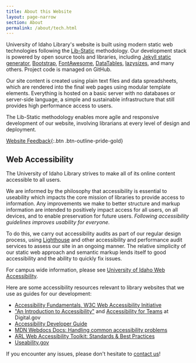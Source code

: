 ```yaml
---
title: About this Website
layout: page-narrow
section: About
permalink: /about/tech.html
---
```


University of Idaho Library's website is built using modern static web technologies following the [Lib-Static](https://lib-static.github.io/) methodology. 
Our development stack is powered by open source tools and libraries, including [Jekyll static generator](https://jekyllrb.com/), [Bootstrap](https://getbootstrap.com/), [FontAwesome](https://fontawesome.com/), [DataTables](https://datatables.net/), [lazysizes](https://github.com/aFarkas/lazysizes), and many others.
Project code is managed on GitHub.

Our site content is created using plain text files and data spreadsheets, which are rendered into the final web pages using modular template elements.
Everything is hosted on a basic server with no databases or server-side language, a simple and sustainable infrastructure that still provides high performance access to users.

The Lib-Static methodology enables more agile and responsive development of our website, involving librarians at every level of design and deployment.

[Website Feedback](https://uidaho.co1.qualtrics.com/jfe/form/SV_eqZdsQyel8sKBAG?source_link=https://www.lib.uidaho.edu/about/tech.html){:.btn .btn-outline-pride-gold}

## Web Accessibility

The University of Idaho Library strives to make all of its online content accessible to all users. 

We are informed by the philosophy that accessibility is essential to useability which impacts the core mission of libraries to provide access to information. 
Any improvements we make to better structure and markup information are intended to positively impact access for all users, on all devices, and to enable preservation for future users.
*Following accessibility guidelines improves usability for everyone.*

To do this, we carry out accessibility audits as part of our regular design process, using [Lighthouse](https://developer.chrome.com/docs/lighthouse/accessibility/scoring/) and other accessibility and performance audit services to assess our site in an ongoing manner.
The relative simplicity of our static web approach and semantic markup lends itself to good accessibility and the ability to quickly fix issues.

For campus wide information, please see [University of Idaho Web Accessibility](https://www.uidaho.edu/brand-resource-center/ucm/web-and-digital/web-accessibility).

Here are some accessibility resources relevant to library websites that we use as guides for our development:

- [Accessibility Fundamentals, W3C Web Accessibility Initiative](https://www.w3.org/WAI/fundamentals/)
- ["An Introduction to Accessibility"](https://digital.gov/resources/introduction-accessibility/) and [Accessibility for Teams](https://accessibility.digital.gov/) at Digital.gov
- [Accessibility Developer Guide](https://www.accessibility-developer-guide.com/)
- [MDN Webdocs Docs: Handling common accessibility problems](https://developer.mozilla.org/en-US/docs/Learn/Tools_and_testing/Cross_browser_testing/Accessibility)
- [ARL Web Accessibility Toolkit: Standards & Best Practices](https://web.archive.org/web/20210421201928/https://accessibility.arl.org/standards-best-practices/)
- [Useability.gov](https://www.usability.gov/what-and-why/accessibility.html)

If you encounter any issues, please don't hesitate to [contact us](https://uidaho.co1.qualtrics.com/jfe/form/SV_eqZdsQyel8sKBAG?source_link=https://www.lib.uidaho.edu/about/tech.html)!
